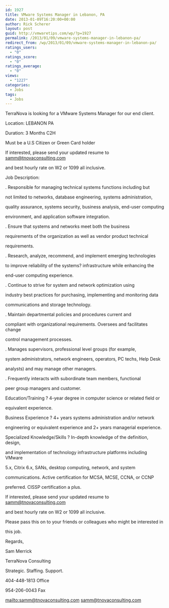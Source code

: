 ```yaml
---
id: 1927
title: VMware Systems Manager in Lebanon, PA
date: 2013-01-09T16:20:00+00:00
author: Rick Scherer
layout: post
guid: http://vmwaretips.com/wp/?p=1927
permalink: /2013/01/09/vmware-systems-manager-in-lebanon-pa/
redirect_from: /wp/2013/01/09/vmware-systems-manager-in-lebanon-pa/
ratings_users:
  - "0"
ratings_score:
  - "0"
ratings_average:
  - "0"
views:
  - "1227"
categories:
  - Jobs
tags:
  - Jobs
---
```

TerraNova is looking for a VMware Systems Manager for our end client.

Location: LEBANON PA

Duration: 3 Months C2H

Must be a U.S Citizen or Green Card holder

If interested, please send your updated resume to samm@tnovaconsulting.com
  
and best hourly rate on W2 or 1099 all inclusive.

Job Description:

. Responsible for managing technical systems functions including but
  
not limited to networks, database engineering, systems administration,
  
quality assurance, systems security, business analysis, end-user computing
  
environment, and application software integration. 

. Ensure that systems and networks meet both the business
  
requirements of the organization as well as vendor product technical
  
requirements. 

. Research, analyze, recommend, and implement emerging technologies
  
to improve reliability of the systems? infrastructure while enhancing the
  
end-user computing experience. 

. Continue to strive for system and network optimization using
  
industry best practices for purchasing, implementing and monitoring data
  
communications and storage technology. 

. Maintain departmental policies and procedures current and
  
compliant with organizational requirements. Oversees and facilitates change
  
control management processes. 

. Manages supervisors, professional level groups (for example,
  
system administrators, network engineers, operators, PC techs, Help Desk
  
analysts) and may manage other managers. 

. Frequently interacts with subordinate team members, functional
  
peer group managers and customer. 

Education/Training ? 4-year degree in computer science or related field or
  
equivalent experience. 

Business Experience ? 4+ years systems administration and/or network
  
engineering or equivalent experience and 2+ years managerial experience.

Specialized Knowledge/Skills ? In-depth knowledge of the definition, design,
  
and implementation of technology infrastructure platforms including VMware
  
5.x, Citrix 6.x, SANs, desktop computing, network, and system
  
communications. Active certification for MCSA, MCSE, CCNA, or CCNP
  
preferred. CISSP certification a plus.

If interested, please send your updated resume to samm@tnovaconsulting.com
  
and best hourly rate on W2 or 1099 all inclusive.

Please pass this on to your friends or colleagues who might be interested in
  
this job.

Regards,

Sam Merrick

TerraNova Consulting

Strategic. Staffing. Support.

404-448-1813 Office

954-206-0043 Fax

<mailto:samm@tnovaconsulting.com> samm@tnovaconsulting.com